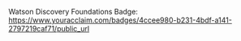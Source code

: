 Watson Discovery Foundations Badge: https://www.youracclaim.com/badges/4ccee980-b231-4bdf-a141-2797219caf71/public_url
